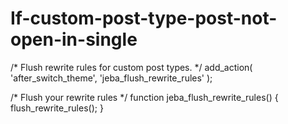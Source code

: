 # If-custom-post-type-post-not-open-in-single


/* Flush rewrite rules for custom post types. */
add_action( 'after_switch_theme', 'jeba_flush_rewrite_rules' );
 
/* Flush your rewrite rules */
function jeba_flush_rewrite_rules() {
     flush_rewrite_rules();
}
